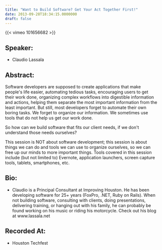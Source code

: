 ```yaml
---
title: "Want to Build Software? Get Your Act Together First!"
date: 2013-09-28T18:34:15.0000000
draft: false
---
```


{{< vimeo 101656682 >}}

## Speaker:

 - Claudio Lassala

## Abstract:

<p>
Software developers are supposed to create applications that make people's life easier, automating tedious tasks, encouraging users to get their work done, organizing complex workflows into digestible information and actions, helping them separate the most important information from the least important. But still, most developers forget to automate their own boring tasks. We forget to organize our information. We sometimes use tools that do not help us get our work done.
</p><p>
So how can we build software that fits our client needs, if we don't understand those needs ourselves?
</p><p>
This session is NOT about software development; this session is about things we can do and tools we can use to organize ourselves, so we can free up our minds to more important things. Tools covered in this session include (but not limited to) Evernote, application launchers, screen capture tools, tablets, smartphones, etc.
</p>

## Bio:

 - <p>Claudio is a Principal Consultant at Improving Houston. He has been developing software for 25+ years (FoxPro, .NET, Ruby on Rails). When not building software, consulting with clients, doing presentations, delivering training, or hanging out with his family, he can probably be found working on his music or riding his motorcycle. Check out his blog at www.lassala.net</p>

## Recorded At:

 - Houston Techfest

